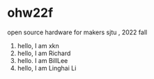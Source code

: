 # ohw22f
open source hardware for makers  sjtu , 2022 fall

1. hello, I am xkn
2. hello, I am Richard
3. hello. I am BillLee
4. hello, I am Linghai Li
